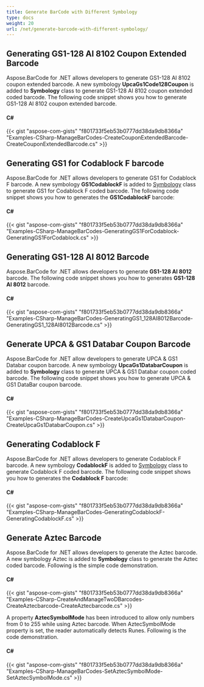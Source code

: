 ```yaml
---
title: Generate BarCode with Different Symbology
type: docs
weight: 20
url: /net/generate-barcode-with-different-symbology/
---
```


## **Generating GS1-128 AI 8102 Coupon Extended Barcode**
Aspose.BarCode for .NET allows developers to generate GS1-128 AI 8102 coupon extended barcode. A new symbology **UpcaGs1Code128Coupon** is added to **Symbology** class to generate GS1-128 AI 8102 coupon extended coded barcode. The following code snippet shows you how to generate GS1-128 AI 8102 coupon extended barcode.
#### **C#**
{{< gist "aspose-com-gists" "f801733f5eb53b0777dd38da9db8366a" "Examples-CSharp-ManageBarCodes-CreateCouponExtendedBarcode-CreateCouponExtendedBarcode.cs" >}}
## **Generating GS1 for Codablock F barcode**
Aspose.BarCode for .NET allows developers to generate GS1 for Codablock F barcode. A new symbology **GS1CodablockF** is added to [Symbology](https://apireference.aspose.com/net/barcode/aspose.barcode/symbology) class to generate GS1 for Codablock F coded barcode. The following code snippet shows you how to generates the **GS1CodablockF** barcode:
#### **C#**
{{< gist "aspose-com-gists" "f801733f5eb53b0777dd38da9db8366a" "Examples-CSharp-ManageBarCodes-GeneratingGS1ForCodablock-GeneratingGS1ForCodablock.cs" >}}
## **Generating GS1-128 AI 8012 Barcode**
Aspose.BarCode for .NET allows developers to generate **GS1-128 AI 8012** barcode. The following code snippet shows you how to generates **GS1-128 AI 8012** barcode.
#### **C#**
{{< gist "aspose-com-gists" "f801733f5eb53b0777dd38da9db8366a" "Examples-CSharp-ManageBarCodes-GeneratingGS1_128AI8012Barcode-GeneratingGS1_128AI8012Barcode.cs" >}}
## **Generate UPCA & GS1 Databar Coupon Barcode**
Aspose.BarCode for .NET allow developers to generate UPCA & GS1 Databar coupon barcode. A new symbology **UpcaGs1DatabarCoupon** is added to **Symbology** class to generate UPCA & GS1 Databar coupon coded barcode. The following code snippet shows you how to generate UPCA & GS1 DataBar coupon barcode.
#### **C#**
{{< gist "aspose-com-gists" "f801733f5eb53b0777dd38da9db8366a" "Examples-CSharp-ManageBarCodes-CreateUpcaGs1DatabarCoupon-CreateUpcaGs1DatabarCoupon.cs" >}}
## **Generating Codablock F**
Aspose.BarCode for .NET allows developers to generate Codablock F barcode. A new symbology **CodablockF** is added to [Symbology](https://apireference.aspose.com/net/barcode/aspose.barcode/symbology) class to generate Codablock F coded barcode. The following code snippet shows you how to generates the **Codablock F** barcode:
#### **C#**
{{< gist "aspose-com-gists" "f801733f5eb53b0777dd38da9db8366a" "Examples-CSharp-ManageBarCodes-GeneratingCodablockF-GeneratingCodablockF.cs" >}}
## **Generate Aztec Barcode**
Aspose.BarCode for .NET allows developers to generate the Aztec barcode. A new symbology Aztec is added to **Symbology** class to generate the Aztec coded barcode. Following is the simple code demonstration.
#### **C#**
{{< gist "aspose-com-gists" "f801733f5eb53b0777dd38da9db8366a" "Examples-CSharp-CreateAndManageTwoDBarcodes-CreateAztecbarcode-CreateAztecbarcode.cs" >}}

A property **AztecSymbolMode** has been introduced to allow only numbers from 0 to 255 while using Aztec barcode. When AztecSymbolMode property is set, the reader automatically detects Runes. Following is the code demonstration.
#### **C#**
{{< gist "aspose-com-gists" "f801733f5eb53b0777dd38da9db8366a" "Examples-CSharp-ManageBarCodes-SetAztecSymbolMode-SetAztecSymbolMode.cs" >}}

